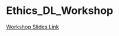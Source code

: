 # Ethics_DL_Workshop

[Workshop Slides Link](https://docs.google.com/presentation/d/1rIy9ZyZxPTc8_JT9HpGsuHmP7AQCUQ33gDwd3_IAPZA/edit?usp=sharing)
